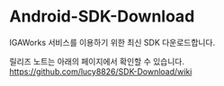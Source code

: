 # Android-SDK-Download
IGAWorks 서비스를 이용하기 위한 최신 SDK 다운로드합니다.


릴리즈 노트는 아래의 페이지에서 확인할 수 있습니다. </br>
https://github.com/lucy8826/SDK-Download/wiki
